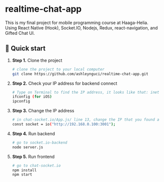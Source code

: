 # realtime-chat-app

This is my final project for mobile programming course at Haaga-Helia.  
Using React Native (Hook), Socket.IO, Nodejs, Redux, react-navigation, and Gifted Chat UI.

## 🚀 Quick start

1.  **Step 1.**
    Clone the project
    ```sh
    # clone the project to your local computer
    git clone https://github.com/ashleynguci/realtime-chat-app.git
    ```
1.  **Step 2.**
    Check your IP address for backend connect
    ```sh
    # Type on Terminal to find the IP address, it looks like that: inet 192.168.0.100 netmask 0xffffff00 broadcast 192.168.0.255. Take the 192.168.0.100 part/
    ifconfig (for iOS)
    ipconfig
    ```
1.  **Step 3.**
    Change the IP address
    ```sh
    # in chat-socket.io/App.js/ line 13, change the IP that you found above, and add to the link below, remember add :3001 at the end
    const socket = io("http://192.168.0.100:3001");
    ```
1.  **Step 4.**
    Run backend
    ```sh
    # go to socket.io-backend
    node server.js
    ```
1.  **Step 5.**
    Run frontend
    ```sh
    # go to chat-socket.io
    npm install
    npm start
    ```
